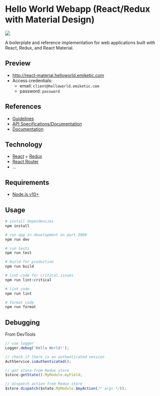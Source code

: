 # Hello World Webapp (React/Redux with Material Design)

![](https://img.shields.io/david/emiketic/helloworld-react-material.svg?style=for-the-badge)

A boilerplate and reference implementation for web applications built with React, Redux, and React Material.

## Preview

- http://react-material.helloworld.emiketic.com
- Access credentials:
  - email: `client@helloworld.emiketic.com`
  - password: `password`

## References

- [Guidelines](https://github.com/emiketic/helloworld-dev/tree/master/docs/guidelines)
- [API Specifications/Documentation](https://starterspecapi.docs.apiary.io/)
- [Documentation](./docs)

## Technology

- [React](https://reactjs.org/) + [Redux](https://redux.js.org/)
- [React Router](https://reacttraining.com/react-router)
- ...

## Requirements

- [Node.js v10+](https://nodejs.org/)

## Usage

```sh
# install dependencies
npm install

# run app in development on port 3000
npm run dev

# run tests
npm run test

# build for production
npm run build

# lint code for critical issues
npm run lint:critical

# lint code
npm run lint

# format code
npm run format
```

## Debugging

From DevTools

```javascript
// use logger
Logger.debug('Hello World!');

// check if there is an authenticated session
AuthService.isAuthenticated();

// get state from Redux store
$store.getState().MyModule.myField;

// dispatch action from Redux store
$store.dispatch($state.MyModule.$myAction(/* args */));
```
